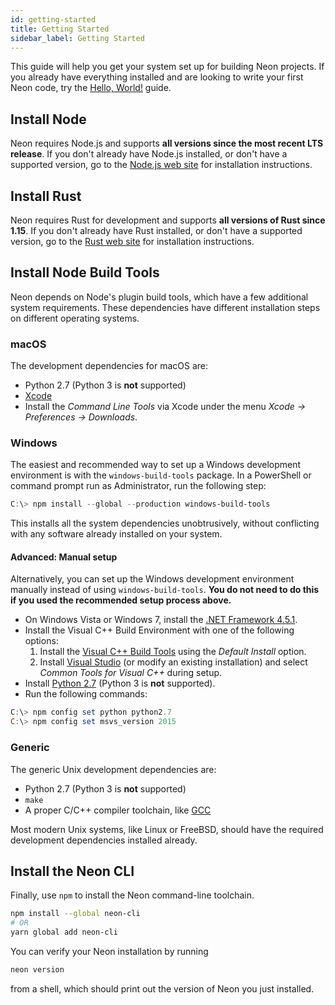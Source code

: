 ```yaml
---
id: getting-started
title: Getting Started
sidebar_label: Getting Started
---
```


This guide will help you get your system set up for building Neon projects. If you already have everything installed and are looking to write your first Neon code, try the [Hello, World!](hello-world.md) guide.

## Install Node

Neon requires Node.js and supports **all versions since the most recent LTS release**. If you don't already have Node.js installed, or don't have a supported version, go to the [Node.js web site](https://nodejs.org/) for installation instructions.

## Install Rust

Neon requires Rust for development and supports **all versions of Rust since 1.15**. If you don't already have Rust installed, or don't have a supported version, go to the [Rust web site](https://www.rust-lang.org/install.html) for installation instructions.

## Install Node Build Tools

Neon depends on Node's plugin build tools, which have a few additional system requirements. These dependencies have different installation steps on different operating systems.

### macOS

The development dependencies for macOS are:

- Python 2.7 (Python 3 is **not** supported)
- [Xcode](https://developer.apple.com/xcode/download/)
- Install the _Command Line Tools_ via Xcode under the menu _Xcode &rarr; Preferences &rarr; Downloads_.

### Windows

The easiest and recommended way to set up a Windows development environment is with the `windows-build-tools` package. In a PowerShell or command prompt run as Administrator, run the following step:

```powershell
C:\> npm install --global --production windows-build-tools
```

This installs all the system dependencies unobtrusively, without conflicting with any software already installed on your system.

#### Advanced: Manual setup

Alternatively, you can set up the Windows development environment manually instead of using `windows-build-tools`. **You do not need to do this if you used the recommended setup process above.**

- On Windows Vista or Windows 7, install the [.NET Framework 4.5.1](http://www.microsoft.com/en-us/download/details.aspx?id=40773).
- Install the Visual C++ Build Environment with one of the following options:
  1. Install the [Visual C++ Build Tools](http://landinghub.visualstudio.com/visual-cpp-build-tools) using the _Default Install_ option.
  1. Install [Visual Studio](https://www.visualstudio.com/products/visual-studio-community-vs) (or modify an existing installation) and select _Common Tools for Visual C++_ during setup.
- Install [Python 2.7](https://www.python.org/downloads/) (Python 3 is **not** supported).
- Run the following commands:

```powershell
C:\> npm config set python python2.7
C:\> npm config set msvs_version 2015
```

### Generic

The generic Unix development dependencies are:

- Python 2.7 (Python 3 is **not** supported)
- `make`
- A proper C/C++ compiler toolchain, like [GCC](https://gcc.gnu.org/)

Most modern Unix systems, like Linux or FreeBSD, should have the required development dependencies installed already.

## Install the Neon CLI

Finally, use `npm` to install the Neon command-line toolchain.

```bash
npm install --global neon-cli
# OR
yarn global add neon-cli
```

You can verify your Neon installation by running

```bash
neon version
```

from a shell, which should print out the version of Neon you just installed.
